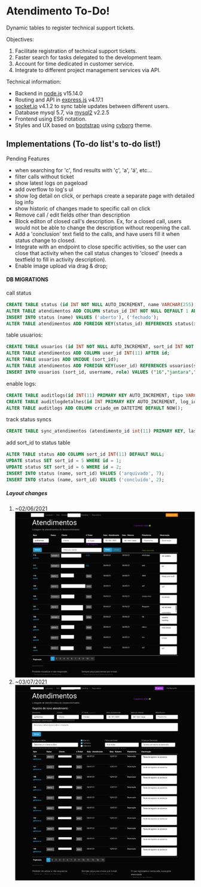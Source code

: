# Atendimento To-Do!

Dynamic tables to register technical support tickets.

Objectives:

1. Facilitate registration of technical support tickets.
2. Faster search for tasks delegated to the development team.
3. Account for time dedicated in customer service.
4. Integrate to different project management services via API.

Technical information:

- Backend in [node.js](https://nodejs.org/) v15.14.0
- Routing and API in [express.js](https://expressjs.com/) v4.17.1
- [socket.io](https://socket.io/) v4.1.2 to sync table updates between different users.
- Database mysql 5.7, via [mysql2](https://www.npmjs.com/package/mysql2) v2.2.5
- Frontend using ES6 notation.
- Styles and UX based on [bootstrap](https://getbootstrap.com/) using [cyborg](https://bootswatch.com/cyborg/) theme.

## Implementations (To-do list's to-do list!)

Pending Features

- when searching for 'c', find results with 'ç', 'a', 'á', etc...
- filter calls without ticket
- show latest logs on pageload
- add overflow to log's ul
- show log detail on click, or perhaps create a separate page with detailed log info
- show historic of changes made to specific call on click
- Remove call / edit fields other than description
- Block editon of closed call's description. Ex, for a closed call, users would not be able to change the description without reopening the call.
- Add a 'conclusion' text field to the calls, and have users fill it when status change to closed.
- Integrate with an endpoint to close specific activities, so the user can close that activity when the call status changes to 'closed' \(needs a textfield to fill in activity description\).
- Enable image upload via drag &amp; drop;

#### DB MIGRATIONS

call status

```sql
CREATE TABLE status (id INT NOT NULL AUTO_INCREMENT, name VARCHAR(255), PRIMARY KEY(id));
ALTER TABLE atendimentos ADD COLUMN status_id INT NOT NULL DEFAULT 1 AFTER id;
INSERT INTO status (name) VALUES ('aberto'), ('fechado');
ALTER TABLE atendimentos ADD FOREIGN KEY(status_id) REFERENCES status(id);
```

table usuarios:

```sql
CREATE TABLE usuarios (id INT NOT NULL AUTO_INCREMENT, sort_id INT NOT NULL, username VARCHAR(13) NOT NULL, role VARCHAR(25) NOT NULL, active TINYINT NOT NULL DEFAULT 1, PRIMARY KEY(id));
ALTER TABLE atendimentos ADD COLUMN user_id INT(11) AFTER id;
ALTER TABLE usuarios ADD UNIQUE (sort_id);
ALTER TABLE atendimentos ADD FOREIGN KEY(user_id) REFERENCES usuarios(sort_id);
INSERT INTO usuarios (sort_id, username, role) VALUES ("16","jantara","programador"), ("50","murilo","programador"), ("55","gustavo","programador"), ("69","mlucas","programador"), ("70","gabrielb","programador"), ("84","guilhermea","suporte"), ("104","felipe","programador"), ("105","andressa","suporte");
```

enable logs:

```sql
CREATE TABLE auditlogs(id INT(11) PRIMARY KEY AUTO_INCREMENT, tipo VARCHAR(255) NOT NULL, tabela VARCHAR(255) NOT NULL, user_id INT NOT NULL, tabela_pk INT NOT NULL, FOREIGN KEY (user_id) REFERENCES usuarios(sort_id));
CREATE TABLE auditlogdetalhes(id INT PRIMARY KEY AUTO_INCREMENT, log_id INT NOT NULL, nome_coluna VARCHAR(255) NOT NULL, valor_antigo TEXT, valor_novo TEXT NOT NULL, FOREIGN KEY (log_id) REFERENCES auditlogs(id));
ALTER TABLE auditlogs ADD COLUMN criado_em DATETIME DEFAULT NOW();
```

track status syncs

```sql
CREATE TABLE sync_atendimentos (atendimento_id int(11) PRIMARY KEY, last_sync DATETIME DEFAULT NOW(), FOREIGN KEY (atendimento_id) REFERENCES atendimentos(id), INDEX (atendimento_id));
```

add sort_id to status table

```sql
ALTER TABLE status ADD COLUMN sort_id INT(11) DEFAULT NULL;
UPDATE status SET sort_id = 5 WHERE id = 1;
UPDATE status SET sort_id = 6 WHERE id = 2;
INSERT INTO status (name, sort_id) VALUES ('arquivado', 7);
INSERT INTO status (name, sort_id) VALUES ('concluído', 2);
```

##### Layout changes

1. ~02/06/2021
![circa 06/2021](readme/todo02062021.png)
2. ~03/07/2021
![circa 07/2021](readme/todo03072021.png)
